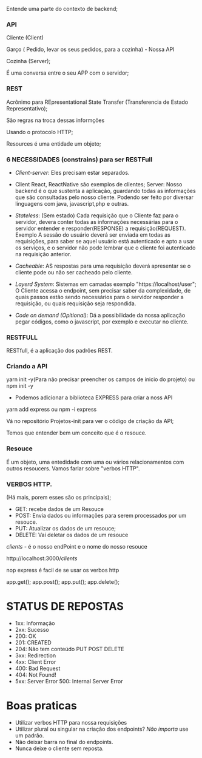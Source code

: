Entende uma parte do contexto de backend;

### API

Cliente (Client)

Garço ( Pedido, levar os seus pedidos, para a cozinha) - Nossa API

Cozinha (Server);

É uma conversa entre o seu APP com o servidor;

### REST

Acrônimo para REpresentational State Transfer (Transferencia de Estado Representativo);

São regras na troca dessas informções

Usando o protocolo HTTP;

Resources é uma entidade um objeto;

### 6 NECESSIDADES (constrains) para ser RESTFull

- _Client-server_: Eles precisam estar separados.
- Client React, ReactNative são exemplos de clientes;
  Server: Nosso backend é o que sustenta a aplicação, guardando todas as informações que são consultadas pelo nosso cliente. Podendo ser feito por diversar linguagens com java, javascript,php e outras.

- _Stateless_: (Sem estado) Cada requisição que o Cliente faz para o servidor, devera conter todas as informações necessárias para o servidor entender e responder(RESPONSE) a requisição(REQUEST). Exemplo A sessão do usuário deverá ser enviada em todas as requisições, para saber se aquel usuário está autenticado e apto a usar os serviços, e o servidor não pode lembrar que o cliente foi autenticado na requisição anterior.

- _Cacheable_: AS respostas para uma requisição deverá apresentar se o cliente pode ou não ser cacheado pelo cliente.

- _Layerd System_: Sistemas em camadas exemplo "https://localhost/user";
  O Cliente acessa o endpoint, sem precisar saber da complexidade, de quais passos estão sendo necessários para o servidor responder a requisição, ou quais requisição seja respondida.

- _Code on demand (Opitional)_: Dá a possibilidade da nossa aplicação pegar códigos, como o javascript, por exemplo e executar no cliente.

### RESTFULL

RESTfull, é a aplicação dos padrões REST.

### Criando a API

yarn init -y(Para não precisar preencher os campos de inicio do projeto)
ou
npm init -y

- Podemos adicionar a biblioteca EXPRESS para criar a noss API

yarn add express
ou
npm -i express

Vá no repositório Projetos-init para ver o código de criação da API;

Temos que entender bem um conceito que é o resouce.

### Resouce

É um objeto, uma entedidade com uma ou vários relacionamentos com outros resoucers. Vamos farlar sobre "verbos HTTP".

### VERBOS HTTP.

(Há mais, porem esses são os principais);

- GET: recebe dados de um Resouce
- POST: Envia dados ou informações para serem processados por um resouce.
- PUT: Atualizar os dados de um resouce;
- DELETE: Vai deletar os dados de um resouce

_clients_ - é o nosso endPoint e o nome do nosso resouce

http://localhost:3000/_clients_

nop express é facil de se usar os verbos http

app.get();
app.post();
app.put();
app.delete();

# STATUS DE REPOSTAS

- 1xx: Informação
- 2xx: Sucesso
- 200: OK
- 201: CREATED
- 204: Não tem conteúdo PUT POST DELETE
- 3xx: Redirection
- 4xx: Client Error
- 400: Bad Request
- 404: Not Found!
- 5xx: Server Error 500: Internal Server Error

# Boas praticas

- Utilizar verbos HTTP para nossa requisições
- Utilizar plural ou singular na criação dos endpoints? _Não importa_ use um padrão.
- Não deixar barra no final do endpoints.
- Nunca deixe o cliente sem reposta.
